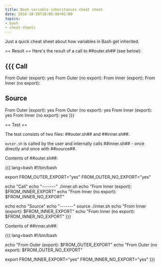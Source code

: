 ```yaml
---
title: Bash variable inheritances cheat sheet
date: 2016-10-20T18:05:00+01:00
topics:
- bash
- cheat-sheets
---
```


Just a quick cheat sheet about how variables in Bash get inherited.

== Result ==
Here's the result of a call to ##outer.sh## (see below):

{{{
Call
-------
From Outer (export):    yes
From Outer (no export):
From Inner (export):
From Inner (no export):

Source
-------
From Outer (export):    yes
From Outer (no export): yes
From Inner (export):    yes
From Inner (no export): yes
}}}

== Test ==

The test consists of two files: ##outer.sh## and ##inner.sh##.

`outer.sh` is called by the user and internally calls ##inner.sh## - once directly and once with ##source##.

Contents of ##outer.sh##:

{{{ lang=bash
#!/bin/bash

export FROM_OUTER_EXPORT="yes"
FROM_OUTER_NO_EXPORT="yes"

echo "Call"
echo "-------"
./inner.sh
echo "From Inner (export):    $FROM_INNER_EXPORT"
echo "From Inner (no export): $FROM_INNER_NO_EXPORT"

echo
echo "Source"
echo "-------"
source ./inner.sh
echo "From Inner (export):    $FROM_INNER_EXPORT"
echo "From Inner (no export): $FROM_INNER_NO_EXPORT"
}}}

Contents of ##inner.sh##:

{{{ lang=bash
#!/bin/bash

echo "From Outer (export):    $FROM_OUTER_EXPORT"
echo "From Outer (no export): $FROM_OUTER_NO_EXPORT"

export FROM_INNER_EXPORT="yes"
FROM_INNER_NO_EXPORT="yes"
}}}

